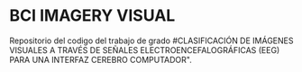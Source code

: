 # BCI IMAGERY VISUAL

Repositorio del codigo del trabajo de grado #CLASIFICACIÓN DE IMÁGENES VISUALES A TRAVÉS DE SEÑALES
ELECTROENCEFALOGRÁFICAS (EEG) PARA UNA INTERFAZ CEREBRO COMPUTADOR".

